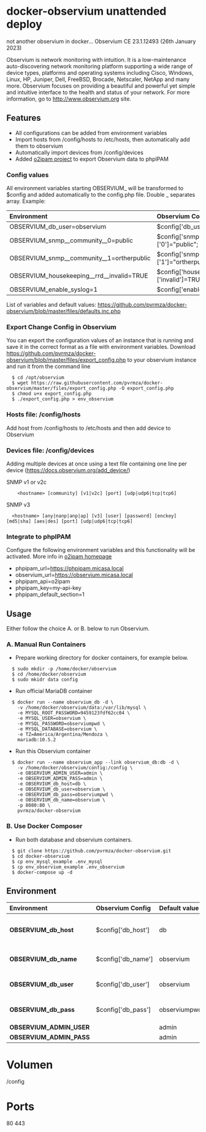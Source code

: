 
# docker-observium unattended deploy
not another observium in docker... Observium CE 23.1.12493 (26th January 2023)

Observium is network monitoring with intuition. It is a low-maintenance auto-discovering network monitoring platform supporting a wide range of device types, platforms and operating systems including Cisco, Windows, Linux, HP, Juniper, Dell, FreeBSD, Brocade, Netscaler, NetApp and many more. Observium focuses on providing a beautiful and powerful yet simple and intuitive interface to the health and status of your network. For more information, go to http://www.observium.org site.

## Features
* All configurations can be added from environment variables
* Import hosts from /config/hosts to /etc/hosts, then automatically add them to observium
* Automatically import devices from /config/devices
* Added [o2ipam project](https://github.com/pvrmza/o2ipam) to export Observium data to phpIPAM

### Config values
All environment variables starting OBSERVIUM_ will be transformed to $config and added automatically to the config.php file. Double _ separates array. Example:

| Environment | Observium Config | 
| :--- |:--- |
| OBSERVIUM_db_user=observium | $config['db_user']="observium"; | 
| OBSERVIUM_snmp__community__0=public | $config['snmp']['community']['0']="public"; | 
| OBSERVIUM_snmp__community__1=ortherpublic | $config['snmp']['community']['1']="ortherpublic"; | 
| OBSERVIUM_housekeeping__rrd__invalid=TRUE | $config['housekeeping']['rrd']['invalid']=TRUE; |
| OBSERVIUM_enable_syslog=1 |  $config['enable_syslog']=1; |


List of variables and default values: https://github.com/pvrmza/docker-observium/blob/master/files/defaults.inc.php

### Export Change Config in Observium
You can export the configuration values of an instance that is running and save it in the correct format as a file with environment variables.
Download https://github.com/pvrmza/docker-observium/blob/master/files/export_config.php to your observium instance and run it from the command line

```
  $ cd /opt/observium
  $ wget https://raw.githubusercontent.com/pvrmza/docker-observium/master/files/export_config.php -O export_config.php
  $ chmod u+x export_config.php
  $ ./export_config.php > env_observium
```

### Hosts file: /config/hosts
Add host from /config/hosts to /etc/hosts and then add device to Observium

### Devices file: /config/devices
Adding multiple devices at once using a text file containing one line per device (https://docs.observium.org/add_device/)

SNMP v1 or v2c
```
    <hostname> [community] [v1|v2c] [port] [udp|udp6|tcp|tcp6]
```
SNMP v3 
```
  <hostname> [any|nanp|anp|ap] [v3] [user] [password] [enckey] [md5|sha] [aes|des] [port] [udp|udp6|tcp|tcp6]
```

### Integrate to phpIPAM
Configure the following environment variables and this functionality will be activated. More info in [o2ipam homepage](https://github.com/pvrmza/o2ipam) 
 - phpipam_url=https://phpipam.micasa.local
 - observium_url=https://observium.micasa.local
 - phpipam_api=o2ipam
 - phpipam_key=my-api-key
 - phpipam_default_section=1


## Usage
Either follow the choice A. or B. below to run Observium.

### A. Manual Run Containers
- Prepare working directory for docker containers, for example below.
```
  $ sudo mkdir -p /home/docker/observium
  $ cd /home/docker/observium
  $ sudo mkidr data config
```
- Run official MariaDB container
```
  $ docker run --name observium_db -d \
    -v /home/docker/observium/data:/var/lib/mysql \
    -e MYSQL_ROOT_PASSWORD=9459123fdf62cc04 \
    -e MYSQL_USER=observium \
    -e MYSQL_PASSWORD=observiumpwd \
    -e MYSQL_DATABASE=observium \
    -e TZ=America/Argentina/Mendoza \
    mariadb:10.5.2
```

- Run this Observium container
```
  $ docker run --name observium_app --link observium_db:db -d \
    -v /home/docker/observium/config:/config \
    -e OBSERVIUM_ADMIN_USER=admin \
    -e OBSERVIUM_ADMIN_PASS=admin \
    -e OBSERVIUM_db_host=db \
    -e OBSERVIUM_db_user=observium \
    -e OBSERVIUM_db_pass=observiumpwd \
    -e OBSERVIUM_db_name=observium \
    -p 8080:80 \
    pvrmza/docker-observium
```

### B. Use Docker Composer
- Run both database and observium containers.
```
  $ git clone https://github.com/pvrmza/docker-observium.git 
  $ cd docker-observium
  $ cp env_mysql_example .env_mysql
  $ cp env_observium_example .env_observium
  $ docker-compose up -d
```

## Environment 

| Environment | Observium Config | Default value | Contenido | 
| :--- |:--- | :--- | :---| 
| **OBSERVIUM_db_host** | $config['db_host'] | db | 'localhost' or 'db.isp.com' or IP |
| **OBSERVIUM_db_name** | $config['db_name'] | observium | database name, eg observium |  
| **OBSERVIUM_db_user** | $config['db_user'] | observium | your database username |  
| **OBSERVIUM_db_pass** | $config['db_pass'] | observiumpwd | your database password |
| **OBSERVIUM_ADMIN_USER** |  | admin |  |  
| **OBSERVIUM_ADMIN_PASS** |  | admin |  |  

# Volumen
  /config

# Ports
  80 443

